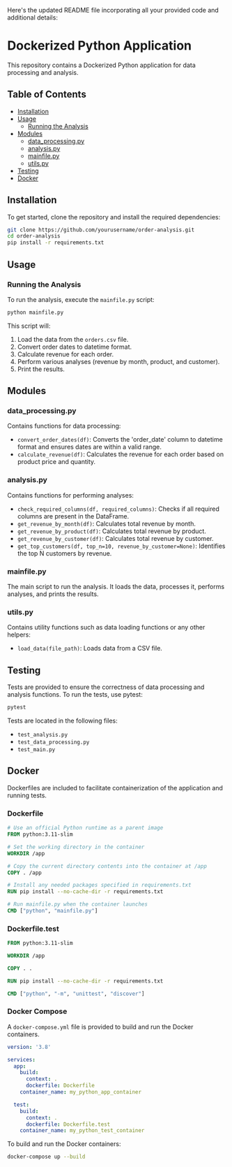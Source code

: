 Here's the updated README file incorporating all your provided code and additional details:

# Dockerized Python Application

This repository contains a Dockerized Python application for data processing and analysis.

## Table of Contents

- [Installation](#installation)
- [Usage](#usage)
  - [Running the Analysis](#running-the-analysis)
- [Modules](#modules)
  - [data_processing.py](#data_processingpy)
  - [analysis.py](#analysispy)
  - [mainfile.py](#mainfilepy)
  - [utils.py](#utilspy)
- [Testing](#testing)
- [Docker](#docker)

## Installation

To get started, clone the repository and install the required dependencies:

```bash
git clone https://github.com/yourusername/order-analysis.git
cd order-analysis
pip install -r requirements.txt
```

## Usage

### Running the Analysis

To run the analysis, execute the `mainfile.py` script:

```bash
python mainfile.py
```

This script will:

1. Load the data from the `orders.csv` file.
2. Convert order dates to datetime format.
3. Calculate revenue for each order.
4. Perform various analyses (revenue by month, product, and customer).
5. Print the results.

## Modules

### data_processing.py

Contains functions for data processing:

- `convert_order_dates(df)`: Converts the 'order_date' column to datetime format and ensures dates are within a valid range.
- `calculate_revenue(df)`: Calculates the revenue for each order based on product price and quantity.

### analysis.py

Contains functions for performing analyses:

- `check_required_columns(df, required_columns)`: Checks if all required columns are present in the DataFrame.
- `get_revenue_by_month(df)`: Calculates total revenue by month.
- `get_revenue_by_product(df)`: Calculates total revenue by product.
- `get_revenue_by_customer(df)`: Calculates total revenue by customer.
- `get_top_customers(df, top_n=10, revenue_by_customer=None)`: Identifies the top N customers by revenue.

### mainfile.py

The main script to run the analysis. It loads the data, processes it, performs analyses, and prints the results.

### utils.py

Contains utility functions such as data loading functions or any other helpers:

- `load_data(file_path)`: Loads data from a CSV file.

## Testing

Tests are provided to ensure the correctness of data processing and analysis functions. To run the tests, use pytest:

```bash
pytest
```

Tests are located in the following files:

- `test_analysis.py`
- `test_data_processing.py`
- `test_main.py`

## Docker

Dockerfiles are included to facilitate containerization of the application and running tests.

### Dockerfile

```Dockerfile
# Use an official Python runtime as a parent image
FROM python:3.11-slim

# Set the working directory in the container
WORKDIR /app

# Copy the current directory contents into the container at /app
COPY . /app

# Install any needed packages specified in requirements.txt
RUN pip install --no-cache-dir -r requirements.txt

# Run mainfile.py when the container launches
CMD ["python", "mainfile.py"]
```

### Dockerfile.test

```Dockerfile
FROM python:3.11-slim

WORKDIR /app

COPY . .

RUN pip install --no-cache-dir -r requirements.txt

CMD ["python", "-m", "unittest", "discover"]
```

### Docker Compose

A `docker-compose.yml` file is provided to build and run the Docker containers.

```yaml
version: '3.8'

services:
  app:
    build:
      context: .
      dockerfile: Dockerfile
    container_name: my_python_app_container

  test:
    build:
      context: .
      dockerfile: Dockerfile.test
    container_name: my_python_test_container
```

To build and run the Docker containers:

```bash
docker-compose up --build
```
